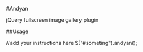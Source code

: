 #Andyan

jQuery fullscreen image gallery plugin

##Usage

  //add your instructions here
  $("#someting").andyan();